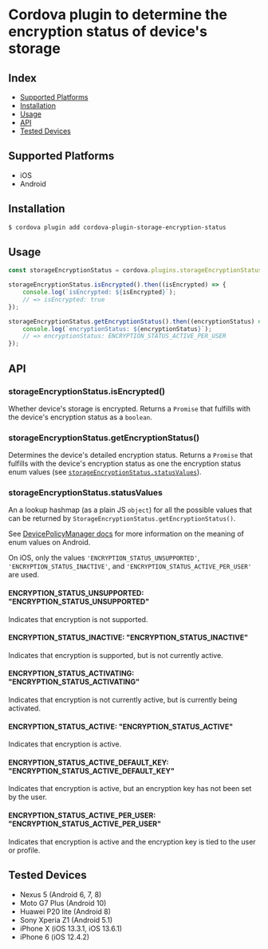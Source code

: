 # Cordova plugin to determine the encryption status of device's storage

<!--[![NPM version][npm-version]][npm-url] [![NPM downloads][npm-downloads]][npm-url]-->

## Index

<!-- MarkdownTOC levels="2" autolink="true" -->

-   [Supported Platforms](#supported-platforms)
-   [Installation](#installation)
-   [Usage](#usage)
-   [API](#api)
-   [Tested Devices](#tested-devices)

<!-- /MarkdownTOC -->

## Supported Platforms

-   iOS
-   Android

## Installation

```bash
$ cordova plugin add cordova-plugin-storage-encryption-status
```

## Usage

```js
const storageEncryptionStatus = cordova.plugins.storageEncryptionStatus;

storageEncryptionStatus.isEncrypted().then((isEncrypted) => {
    console.log(`isEncrypted: ${isEncrypted}`);
    // => isEncrypted: true
});

storageEncryptionStatus.getEncryptionStatus().then((encryptionStatus) => {
    console.log(`encryptionStatus: ${encryptionStatus}`);
    // => encryptionStatus: ENCRYPTION_STATUS_ACTIVE_PER_USER
});
```

## API

### storageEncryptionStatus.isEncrypted()

Whether device's storage is encrypted. Returns a `Promise` that fulfills with the device's encryption status as a `boolean`.

### storageEncryptionStatus.getEncryptionStatus()

Determines the device's detailed encryption status. Returns a `Promise` that fulfills with the device's encryption status as one the encryption status enum values (see [`storageEncryptionStatus.statusValues`](#storageEncryptionStatusstatusValues)).

### storageEncryptionStatus.statusValues

An a lookup hashmap (as a plain JS `object`) for all the possible values that can be returned by `StorageEncryptionStatus.getEncryptionStatus()`.

See [DevicePolicyManager docs](<https://developer.android.com/reference/android/app/admin/DevicePolicyManager.html#getStorageEncryptionStatus()>) for more information on the meaning of enum values on Android.

On iOS, only the values `'ENCRYPTION_STATUS_UNSUPPORTED'`, `'ENCRYPTION_STATUS_INACTIVE'`, and `'ENCRYPTION_STATUS_ACTIVE_PER_USER'` are used.

#### ENCRYPTION_STATUS_UNSUPPORTED: "ENCRYPTION_STATUS_UNSUPPORTED"

Indicates that encryption is not supported.

#### ENCRYPTION_STATUS_INACTIVE: "ENCRYPTION_STATUS_INACTIVE"

Indicates that encryption is supported, but is not currently active.

#### ENCRYPTION_STATUS_ACTIVATING: "ENCRYPTION_STATUS_ACTIVATING"

Indicates that encryption is not currently active, but is currently being activated.

#### ENCRYPTION_STATUS_ACTIVE: "ENCRYPTION_STATUS_ACTIVE"

Indicates that encryption is active.

#### ENCRYPTION_STATUS_ACTIVE_DEFAULT_KEY: "ENCRYPTION_STATUS_ACTIVE_DEFAULT_KEY"

Indicates that encryption is active, but an encryption key has not been set by the user.

#### ENCRYPTION_STATUS_ACTIVE_PER_USER: "ENCRYPTION_STATUS_ACTIVE_PER_USER"

Indicates that encryption is active and the encryption key is tied to the user or profile.

## Tested Devices

-   Nexus 5 (Android 6, 7, 8)
-   Moto G7 Plus (Android 10)
-   Huawei P20 lite (Android 8)
-   Sony Xperia Z1 (Android 5.1)
-   iPhone X (iOS 13.3.1, iOS 13.6.1)
-   iPhone 6 (iOS 12.4.2)

[npm-url]: https://www.npmjs.com/package/cordova-plugin-storage-encryption-status
[npm-version]: https://img.shields.io/npm/v/cordova-plugin-storage-encryption-status.svg
[npm-downloads]: https://img.shields.io/npm/dm/cordova-plugin-storage-encryption-status.svg
